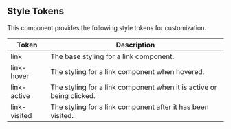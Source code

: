 ## Style Tokens

This component provides the following style tokens for customization.

| **Token**    | **Description**                                                      |
| ------------ | -------------------------------------------------------------------- |
| link         | The base styling for a link component.                               |
| link-hover   | The styling for a link component when hovered.                       |
| link-active  | The styling for a link component when it is active or being clicked. |
| link-visited | The styling for a link component after it has been visited.          |
